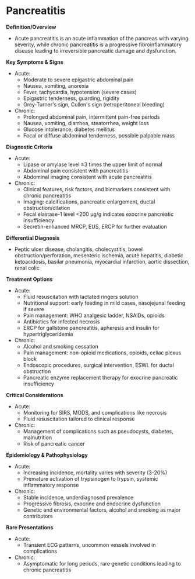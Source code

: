 # Pancreatitis

**Definition/Overview**
- Acute pancreatitis is an acute inflammation of the pancreas with varying severity, while chronic pancreatitis is a progressive fibroinflammatory disease leading to irreversible pancreatic damage and dysfunction.

**Key Symptoms & Signs**
- Acute:
  - Moderate to severe epigastric abdominal pain
  - Nausea, vomiting, anorexia
  - Fever, tachycardia, hypotension (severe cases)
  - Epigastric tenderness, guarding, rigidity
  - Grey-Turner's sign, Cullen's sign (retroperitoneal bleeding)
- Chronic:
  - Prolonged abdominal pain, intermittent pain-free periods
  - Nausea, vomiting, diarrhea, steatorrhea, weight loss
  - Glucose intolerance, diabetes mellitus
  - Focal or diffuse abdominal tenderness, possible palpable mass

**Diagnostic Criteria**
- Acute:
  - Lipase or amylase level ≥3 times the upper limit of normal
  - Abdominal pain consistent with pancreatitis
  - Abdominal imaging consistent with acute pancreatitis
- Chronic:
  - Clinical features, risk factors, and biomarkers consistent with chronic pancreatitis
  - Imaging: calcifications, pancreatic enlargement, ductal obstruction/dilation
  - Fecal elastase-1 level <200 µg/g indicates exocrine pancreatic insufficiency
  - Secretin-enhanced MRCP, EUS, ERCP for further evaluation

**Differential Diagnosis**
- Peptic ulcer disease, cholangitis, cholecystitis, bowel obstruction/perforation, mesenteric ischemia, acute hepatitis, diabetic ketoacidosis, basilar pneumonia, myocardial infarction, aortic dissection, renal colic

**Treatment Options**
- Acute:
  - Fluid resuscitation with lactated ringers solution
  - Nutritional support: early feeding in mild cases, nasojejunal feeding if severe
  - Pain management: WHO analgesic ladder, NSAIDs, opioids
  - Antibiotics for infected necrosis
  - ERCP for gallstone pancreatitis, apheresis and insulin for hypertriglyceridemia
- Chronic:
  - Alcohol and smoking cessation
  - Pain management: non-opioid medications, opioids, celiac plexus block
  - Endoscopic procedures, surgical intervention, ESWL for ductal obstruction
  - Pancreatic enzyme replacement therapy for exocrine pancreatic insufficiency

**Critical Considerations**
- Acute:
  - Monitoring for SIRS, MODS, and complications like necrosis
  - Fluid resuscitation tailored to clinical response
- Chronic:
  - Management of complications such as pseudocysts, diabetes, malnutrition
  - Risk of pancreatic cancer

**Epidemiology & Pathophysiology**
- Acute:
  - Increasing incidence, mortality varies with severity (3-20%)
  - Premature activation of trypsinogen to trypsin, systemic inflammatory response
- Chronic:
  - Stable incidence, underdiagnosed prevalence
  - Progressive fibrosis, exocrine and endocrine dysfunction
  - Genetic and environmental factors, alcohol and smoking as major contributors

**Rare Presentations**
- Acute:
  - Transient ECG patterns, uncommon vessels involved in complications
- Chronic:
  - Asymptomatic for long periods, rare genetic conditions leading to chronic pancreatitis